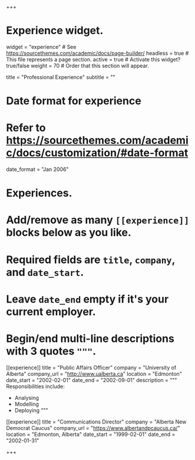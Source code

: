 +++
# Experience widget.
widget = "experience"  # See https://sourcethemes.com/academic/docs/page-builder/
headless = true  # This file represents a page section.
active = true  # Activate this widget? true/false
weight = 70  # Order that this section will appear.

title = "Professional Experience"
subtitle = ""

# Date format for experience
#   Refer to https://sourcethemes.com/academic/docs/customization/#date-format
date_format = "Jan 2006"

# Experiences.
#   Add/remove as many `[[experience]]` blocks below as you like.
#   Required fields are `title`, `company`, and `date_start`.
#   Leave `date_end` empty if it's your current employer.
#   Begin/end multi-line descriptions with 3 quotes `"""`.
[[experience]]
  title = "Public Affairs Officer"
  company = "University of Alberta"
  company_url = "http://www.ualberta.ca"
  location = "Edmonton"
  date_start = "2002-02-01"
  date_end = "2002-09-01"
  description = """
  Responsibilities include:
  
  * Analysing
  * Modelling
  * Deploying
  """

[[experience]]
  title = "Communications Director"
  company = "Alberta New Democrat Caucus"
  company_url = "https://www.albertandpcaucus.ca/"
  location = "Edmonton, Alberta"
  date_start = "1999-02-01"
  date_end = "2002-01-31"


+++
